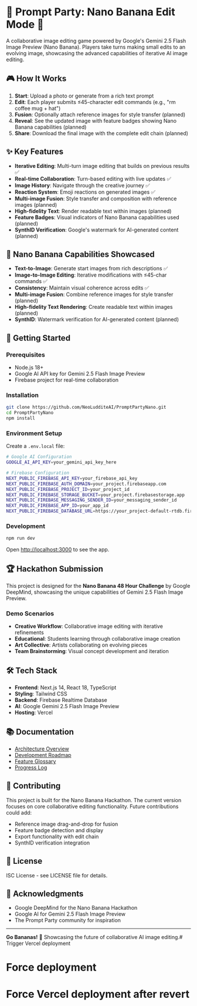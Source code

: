 # 🍌 Prompt Party: Nano Banana Edit Mode 🧪

A collaborative image editing game powered by Google's Gemini 2.5 Flash Image Preview (Nano Banana). Players take turns making small edits to an evolving image, showcasing the advanced capabilities of iterative AI image editing.

## 🎮 How It Works

1. **Start**: Upload a photo or generate from a rich text prompt
2. **Edit**: Each player submits ≤45-character edit commands (e.g., "rm coffee mug + hat")
3. **Fusion**: Optionally attach reference images for style transfer (planned)
4. **Reveal**: See the updated image with feature badges showing Nano Banana capabilities (planned)
5. **Share**: Download the final image with the complete edit chain (planned)

## ✨ Key Features

- **Iterative Editing**: Multi-turn image editing that builds on previous results ✅
- **Real-time Collaboration**: Turn-based editing with live updates ✅
- **Image History**: Navigate through the creative journey ✅
- **Reaction System**: Emoji reactions on generated images ✅
- **Multi-image Fusion**: Style transfer and composition with reference images (planned)
- **High-fidelity Text**: Render readable text within images (planned)
- **Feature Badges**: Visual indicators of Nano Banana capabilities used (planned)
- **SynthID Verification**: Google's watermark for AI-generated content (planned)

## 🍌 Nano Banana Capabilities Showcased

- **Text-to-Image**: Generate start images from rich descriptions ✅
- **Image-to-Image Editing**: Iterative modifications with ≤45-char commands ✅
- **Consistency**: Maintain visual coherence across edits ✅
- **Multi-image Fusion**: Combine reference images for style transfer (planned)
- **High-fidelity Text Rendering**: Create readable text within images (planned)
- **SynthID**: Watermark verification for AI-generated content (planned)

## 🚀 Getting Started

### Prerequisites

- Node.js 18+ 
- Google AI API key for Gemini 2.5 Flash Image Preview
- Firebase project for real-time collaboration

### Installation

```bash
git clone https://github.com/NeoLudditeAI/PromptPartyNano.git
cd PromptPartyNano
npm install
```

### Environment Setup

Create a `.env.local` file:

```bash
# Google AI Configuration
GOOGLE_AI_API_KEY=your_gemini_api_key_here

# Firebase Configuration
NEXT_PUBLIC_FIREBASE_API_KEY=your_firebase_api_key
NEXT_PUBLIC_FIREBASE_AUTH_DOMAIN=your_project.firebaseapp.com
NEXT_PUBLIC_FIREBASE_PROJECT_ID=your_project_id
NEXT_PUBLIC_FIREBASE_STORAGE_BUCKET=your_project.firebasestorage.app
NEXT_PUBLIC_FIREBASE_MESSAGING_SENDER_ID=your_messaging_sender_id
NEXT_PUBLIC_FIREBASE_APP_ID=your_app_id
NEXT_PUBLIC_FIREBASE_DATABASE_URL=https://your_project-default-rtdb.firebaseio.com/
```

### Development

```bash
npm run dev
```

Open [http://localhost:3000](http://localhost:3000) to see the app.

## 🏆 Hackathon Submission

This project is designed for the **Nano Banana 48 Hour Challenge** by Google DeepMind, showcasing the unique capabilities of Gemini 2.5 Flash Image Preview.

### Demo Scenarios

- **Creative Workflow**: Collaborative image editing with iterative refinements
- **Educational**: Students learning through collaborative image creation
- **Art Collective**: Artists collaborating on evolving pieces
- **Team Brainstorming**: Visual concept development and iteration

## 🛠️ Tech Stack

- **Frontend**: Next.js 14, React 18, TypeScript
- **Styling**: Tailwind CSS
- **Backend**: Firebase Realtime Database
- **AI**: Google Gemini 2.5 Flash Image Preview
- **Hosting**: Vercel

## 📚 Documentation

- [Architecture Overview](docs/architecture.md)
- [Development Roadmap](docs/roadmap.md)
- [Feature Glossary](docs/glossary.md)
- [Progress Log](docs/progresslog.md)

## 🤝 Contributing

This project is built for the Nano Banana Hackathon. The current version focuses on core collaborative editing functionality. Future contributions could add:
- Reference image drag-and-drop for fusion
- Feature badge detection and display
- Export functionality with edit chain
- SynthID verification integration

## 📄 License

ISC License - see LICENSE file for details.

## 🙏 Acknowledgments

- Google DeepMind for the Nano Banana Hackathon
- Google AI for Gemini 2.5 Flash Image Preview
- The Prompt Party community for inspiration

---

**Go Bananas!** 🍌 Showcasing the future of collaborative AI image editing.# Trigger Vercel deployment
# Force deployment
# Force Vercel deployment after revert
